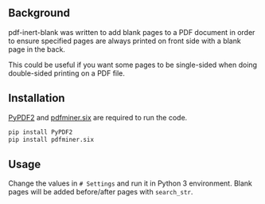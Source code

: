 ## Background

pdf-inert-blank was written to add blank pages to a PDF document in order to ensure specified pages are always printed on front side with a blank page in the back.

This could be useful if you want some pages to be single-sided when doing double-sided printing on a PDF file.

## Installation

[PyPDF2](https://pythonhosted.org/PyPDF2/) and [pdfminer.six](https://pdfminersix.readthedocs.io/en/latest/) are required to run the code.

```bash
pip install PyPDF2
pip install pdfminer.six
```

## Usage

Change the values in `# Settings` and run it in Python 3 environment. Blank pages will be added before/after pages with `search_str`.
